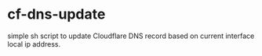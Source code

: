 # cf-dns-update
simple sh script to update Cloudflare DNS record based on current interface local ip address.
